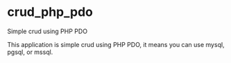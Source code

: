 # crud_php_pdo
Simple crud using PHP PDO

This application is simple crud using PHP PDO, it means you can use mysql, pgsql, or mssql.
